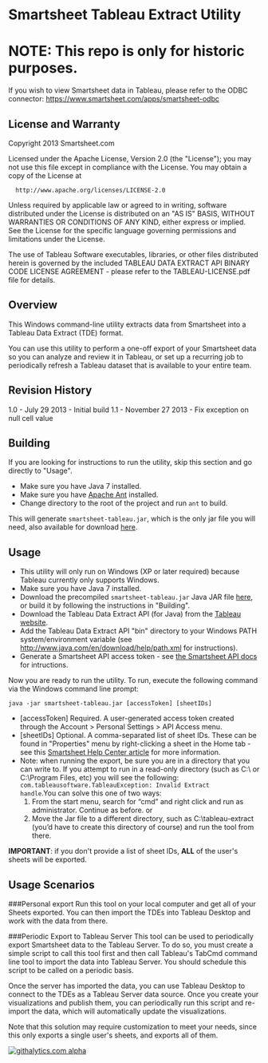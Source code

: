 
Smartsheet Tableau Extract Utility
===
# NOTE: This repo is only for historic purposes.

If you wish to view Smartsheet data in Tableau, please refer to the ODBC connector: https://www.smartsheet.com/apps/smartsheet-odbc

License and Warranty
--------------------
Copyright 2013 Smartsheet.com

Licensed under the Apache License, Version 2.0 (the "License");
you may not use this file except in compliance with the License.
You may obtain a copy of the License at

      http://www.apache.org/licenses/LICENSE-2.0

Unless required by applicable law or agreed to in writing, software
distributed under the License is distributed on an "AS IS" BASIS,
WITHOUT WARRANTIES OR CONDITIONS OF ANY KIND, either express or implied.
See the License for the specific language governing permissions and
limitations under the License.

The use of Tableau Software executables, libraries, or other files
distributed herein is governed by the included TABLEAU DATA EXTRACT API
BINARY CODE LICENSE AGREEMENT - please refer to the TABLEAU-LICENSE.pdf
file for details.


Overview
--------

This Windows command-line utility extracts data from Smartsheet into a Tableau Data Extract (TDE) format.

You can use this utility to perform a one-off export of your Smartsheet data so you can analyze and review it in Tableau, or set up a recurring job to periodically refresh a Tableau dataset that is available to your entire team. 


Revision History
--------

1.0 - July 29 2013 - Initial build
1.1 - November 27 2013 - Fix exception on null cell value


Building
---
If you are looking for instructions to run the utility, skip this section and go directly to "Usage".

* Make sure you have Java 7 installed.
* Make sure you have [Apache Ant](http://ant.apache.org/) installed. 
* Change directory to the root of the project and run <code>ant</code> to build.

This will generate <code>smartsheet-tableau.jar</code>, which is the only jar file you will need, also available for download [here](https://googledrive.com/host/0BzPTof2spscfOVpkVjU4SXViM3M/smartsheet-tableau-1.2.jar).



Usage
------
* This utility will only run on Windows (XP or later required) because Tableau currently only supports Windows.
* Make sure you have Java 7 installed.
* Download the precompiled <code>smartsheet-tableau.jar</code> Java JAR file [here](https://googledrive.com/host/0BzPTof2spscfOVpkVjU4SXViM3M/smartsheet-tableau-1.2.jar), or build it by following the instructions in "Building".
* Download the Tableau Data Extract API (for Java) from the [Tableau website](http://www.tableausoftware.com/data-extract-api).
* Add the Tableau Data Extract API "bin" directory to your Windows PATH system/environment variable (see http://www.java.com/en/download/help/path.xml for instructions).
* Generate a Smartsheet API access token - see [the Smartsheet API docs](http://smartsheet.com/developers/api-faq) for intructions.

Now you are ready to run the utility.  To run, execute the following command via the Windows command line prompt:

	java -jar smartsheet-tableau.jar [accessToken] [sheetIDs]

* [accessToken] 	Required. A user-generated access token created through the Account > Personal Settings > API Access menu.
* [sheetIDs]    Optional. A comma-separated list of sheet IDs. These can be found in "Properties" menu by right-clicking a sheet in the Home tab - see this [Smartsheet Help Center article](http://help.smartsheet.com/customer/portal/articles/1205389-sheet-properties) for more information.
* Note: when running the export, be sure you are in a directory that you can write to. If you attempt to run in a read-only directory (such as C:\ or C:\Program Files, etc) you will see the following:
   <code>com.tableausoftware.TableauException: Invalid Extract handle</code>.You can solve this one of two ways:
  1. From the start menu, search for “cmd” and right click and run as administrator. Continue as before. or
  2. Move the Jar file to a different directory, such as C:\tableau-extract (you’d have to create this directory of course) and run the tool from there.


<b>IMPORTANT</b>: if you don't provide a list of sheet IDs, <b>ALL</b> of the user's sheets will be exported. 


Usage Scenarios
---
###Personal export
Run this tool on your local computer and get all of your Sheets exported. You can then import the TDEs into Tableau Desktop and work with the data from there.

###Periodic Export to Tableau Server
This tool can be used to periodically export Smartsheet data to the Tableau Server. To do so, you must create a simple script to call this tool first and then call Tableau's TabCmd command line tool to import the data into Tableau Server. You should schedule this script to be called on a periodic basis.

Once the server has imported the data, you can use Tableau Desktop to connect to the TDEs as a Tableau Server data source. Once you create your visualizations and publish them, you can periodically run this script and re-import the data, which will automatically update the visualizations.

Note that this solution may require customization to meet your needs, since this only exports a single user's sheets, and exports all of them. 

[![githalytics.com alpha](https://cruel-carlota.pagodabox.com/6f98423b0c8381a4d6c388aadb694aa7 "githalytics.com")](http://githalytics.com/smartsheet-platform/smartsheet-tableau-extract)
